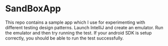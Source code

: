 # SandBoxApp
This repo contains a sample app which I use for experimenting with different testing design patterns.
Launch IntelliJ and create an emulator.
Run the emulator and then try running the test. 
If your android SDK is setup correctly, you should be able to run the test successfully. 
